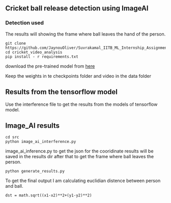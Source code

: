 ## Cricket ball release detection using ImageAI

### Detection used 

The results will showing the frame where ball leaves the hand of the person. 

```
git clone https://github.com/JaynouOliver/Suvrakamal_IITB_ML_Internship_Assignment_Dec2022
cd cricket_video_analysis 
pip install - r requirements.txt

```

download the pre-trained model from [here](https://github.com/OlafenwaMoses/ImageAI/blob/master/imageai/Detection/VIDEO.md#videodetection)

Keep the weights in te checkpoints folder and video in the data folder 


## Results from the tensorflow model 

Use the interference file to get the results from the models of tensorflow model.

## Image_AI results 

```
cd src
python image_ai_interference.py

```

image_ai_inference.py to get the json for the cooridinate
results will be saved in the results dir
after that to get the frame where ball leaves the person.

```
python generate_results.py
```

To get the final output I am calculating euclidian distence between person and ball.


```
dst = math.sqrt((x1-x2)**2+(y1-y2)**2)

```

